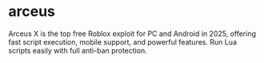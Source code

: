 # arceus
Arceus X is the top free Roblox exploit for PC and Android in 2025, offering fast script execution, mobile support, and powerful features. Run Lua scripts easily with full anti-ban protection.

